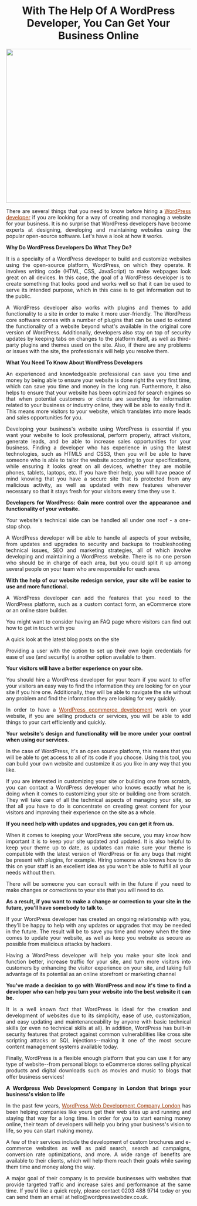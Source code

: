 <h1 style="text-align: center;"><strong>With The Help Of A WordPress Developer, You Can Get Your Business Online</strong></h1>
<p style="text-align: center;"><img src="https://media.caramel.la/H-FyRjXlj?e=0,0,900,450&amp;f=webp&amp;r=840" alt="" width="840" height="420" /></p>
<p style="text-align: justify;"><span style="font-weight: 400;">There are several things that you need to know before hiring a </span><span style="text-decoration: underline; color: #993300;"><a style="color: #993300;" href="https://wordpresswebdev.co.uk/wordpress-developer"><span style="font-weight: 400;">WordPress developer</span></a></span><span style="font-weight: 400;"> if you are looking for a way of creating and managing a website for your business. It is no surprise that WordPress developers have become experts at designing, developing and maintaining websites using the popular open-source software. Let's have a look at how it works.</span> </p>
<p style="text-align: justify;"><strong>Why Do WordPress Developers Do What They Do?</strong> </p>
<p style="text-align: justify;"><span style="font-weight: 400;">It is a specialty of a WordPress developer to build and customize websites using the open-source platform, WordPress, on which they operate. It involves writing code (HTML, CSS, JavaScript) to make webpages look great on all devices. In this case, the goal of a WordPress developer is to create something that looks good and works well so that it can be used to serve its intended purpose, which in this case is to get information out to the public.</span> </p>
<p style="text-align: justify;"><span style="font-weight: 400;">A WordPress developer also works with plugins and themes to add functionality to a site in order to make it more user-friendly. The WordPress core software comes with a number of plugins that can be used to extend the functionality of a website beyond what's available in the original core version of WordPress. Additionally, developers also stay on top of security updates by keeping tabs on changes to the platform itself, as well as third-party plugins and themes used on the site. Also, if there are any problems or issues with the site, the professionals will help you resolve them.</span> </p>
<p style="text-align: justify;"><strong>What You Need To Know About WordPress Developers</strong> </p>
<p style="text-align: justify;"><span style="font-weight: 400;">An experienced and knowledgeable professional can save you time and money by being able to ensure your website is done right the very first time, which can save you time and money in the long run. Furthermore, it also helps to ensure that your website has been optimized for search engines so that when potential customers or clients are searching for information related to your business or industry online, they will be able to easily find it. This means more visitors to your website, which translates into more leads and sales opportunities for you.</span> </p>
<p style="text-align: justify;"><span style="font-weight: 400;">Developing your business's website using WordPress is essential if you want your website to look professional, perform properly, attract visitors, generate leads, and be able to increase sales opportunities for your business. Finding a developer who has experience in using the latest technologies, such as HTML5 and CSS3, then you will be able to have someone who is able to tailor the website according to your specifications, while ensuring it looks great on all devices, whether they are mobile phones, tablets, laptops, etc. If you have their help, you will have peace of mind knowing that you have a secure site that is protected from any malicious activity, as well as updated with new features whenever necessary so that it stays fresh for your visitors every time they use it.</span> </p>
<p style="text-align: justify;"><strong>Developers for WordPress: Gain more control over the appearance and functionality of your website.</strong> </p>
<p style="text-align: justify;"><span style="font-weight: 400;">Your website's technical side can be handled all under one roof - a one-stop shop.</span> </p>
<p style="text-align: justify;"><span style="font-weight: 400;">A WordPress developer will be able to handle all aspects of your website, from updates and upgrades to security and backups to troubleshooting technical issues, SEO and marketing strategies, all of which involve developing and maintaining a WordPress website. There is no one person who should be in charge of each area, but you could split it up among several people on your team who are responsible for each area.</span> </p>
<p style="text-align: justify;"><strong>With the help of our website redesign service, your site will be easier to use and more functional.</strong> </p>
<p style="text-align: justify;"><span style="font-weight: 400;">A WordPress developer can add the features that you need to the WordPress platform, such as a custom contact form, an eCommerce store or an online store builder.</span> </p>
<p style="text-align: justify;"><span style="font-weight: 400;">You might want to consider having an FAQ page where visitors can find out how to get in touch with you</span> </p>
<p style="text-align: justify;"><span style="font-weight: 400;">A quick look at the latest blog posts on the site</span> </p>
<p style="text-align: justify;"><span style="font-weight: 400;">Providing a user with the option to set up their own login credentials for ease of use (and security) is another option available to them.</span> </p>
<p style="text-align: justify;"><strong>Your visitors will have a better experience on your site.</strong> </p>
<p style="text-align: justify;"><span style="font-weight: 400;">You should hire a WordPress developer for your team if you want to offer your visitors an easy way to find the information they are looking for on your site if you hire one. Additionally, they will be able to navigate the site without any problem and find the information they are looking for very quickly.</span> </p>
<p style="text-align: justify;"><span style="font-weight: 400;">In order to have a </span><span style="text-decoration: underline; color: #993300;"><a style="color: #993300;" href="https://wordpresswebdev.co.uk/wordpress-ecommerce-developer"><span style="font-weight: 400;">WordPress ecommerce development</span></a></span><span style="font-weight: 400;"> work on your website, if you are selling products or services, you will be able to add things to your cart efficiently and quickly.</span> </p>
<p style="text-align: justify;"><strong>Your website's design and functionality will be more under your control when using our services.</strong> </p>
<p style="text-align: justify;"><span style="font-weight: 400;">In the case of WordPress, it's an open source platform, this means that you will be able to get access to all of its code if you choose. Using this tool, you can build your own website and customize it as you like in any way that you like.</span> </p>
<p style="text-align: justify;"><span style="font-weight: 400;">If you are interested in customizing your site or building one from scratch, you can contact a WordPress developer who knows exactly what he is doing when it comes to customizing your site or building one from scratch. They will take care of all the technical aspects of managing your site, so that all you have to do is concentrate on creating great content for your visitors and improving their experience on the site as a whole.</span> </p>
<p style="text-align: justify;"><strong>If you need help with updates and upgrades, you can get it from us.</strong> </p>
<p style="text-align: justify;"><span style="font-weight: 400;">When it comes to keeping your WordPress site secure, you may know how important it is to keep your site updated and updated. It is also helpful to keep your theme up to date, as updates can make sure your theme is compatible with the latest version of WordPress or fix any bugs that might be present with plugins, for example. Hiring someone who knows how to do this on your staff is an excellent idea as you won't be able to fulfill all your needs without them.</span> </p>
<p style="text-align: justify;"><span style="font-weight: 400;">There will be someone you can consult with in the future if you need to make changes or corrections to your site that you will need to do.</span> </p>
<p style="text-align: justify;"><strong>As a result, if you want to make a change or correction to your site in the future, you'll have somebody to talk to.</strong> </p>
<p style="text-align: justify;"><span style="font-weight: 400;">If your WordPress developer has created an ongoing relationship with you, they'll be happy to help with any updates or upgrades that may be needed in the future. The result will be to save you time and money when the time comes to update your website, as well as keep you website as secure as possible from malicious attacks by hackers.</span> </p>
<p style="text-align: justify;"><span style="font-weight: 400;">Having a WordPress developer will help you make your site look and function better, increase traffic for your site, and turn more visitors into customers by enhancing the visitor experience on your site, and taking full advantage of its potential as an online storefront or marketing channel</span> </p>
<p style="text-align: justify;"><strong>You've made a decision to go with WordPress and now it's time to find a developer who can help you turn your website into the best website it can be.</strong> </p>
<p style="text-align: justify;"><span style="font-weight: 400;">It is a well known fact that WordPress is ideal for the creation and development of websites due to its simplicity, ease of use, customization, and easy updating and maintenanceability by anyone with basic technical skills (or even no technical skills at all). In addition, WordPress has built-in security features that protect against common vulnerabilities like cross site scripting attacks or SQL injections--making it one of the most secure content management systems available today.</span> </p>
<p style="text-align: justify;"><span style="font-weight: 400;">Finally, WordPress is a flexible enough platform that you can use it for any type of website--from personal blogs to eCommerce stores selling physical products and digital downloads such as movies and music to blogs that offer business services!</span> </p>
<p style="text-align: justify;"><strong>A Wordpress Web Development Company in London that brings your business's vision to life</strong> </p>
<p style="text-align: justify;"><span style="font-weight: 400;">In the past few years, </span><span style="text-decoration: underline; color: #993300;"><a style="color: #993300;" href="https://wordpresswebdev.co.uk/"><span style="font-weight: 400;">WordPress Web Development Company London</span></a></span><span style="font-weight: 400;"> has been helping companies like yours get their web sites up and running and staying that way for a long time. In order for you to start earning money online, their team of developers will help you bring your business's vision to life, so you can start making money.</span> </p>
<p style="text-align: justify;"><span style="font-weight: 400;">A few of their services include the development of custom brochures and e-commerce websites as well as paid search, search ad campaigns, conversion rate optimizations, and more. A wide range of benefits are available to their clients, which will help them reach their goals while saving them time and money along the way.</span> </p>
<p style="text-align: justify;"><span style="font-weight: 400;">A major goal of their company is to provide businesses with websites that provide targeted traffic and increase sales and performance at the same time. If you'd like a quick reply, please contact 0203 488 9714 today or you can send them an email at hello@wordpresswebdev.co.uk.<br /></span></p>

